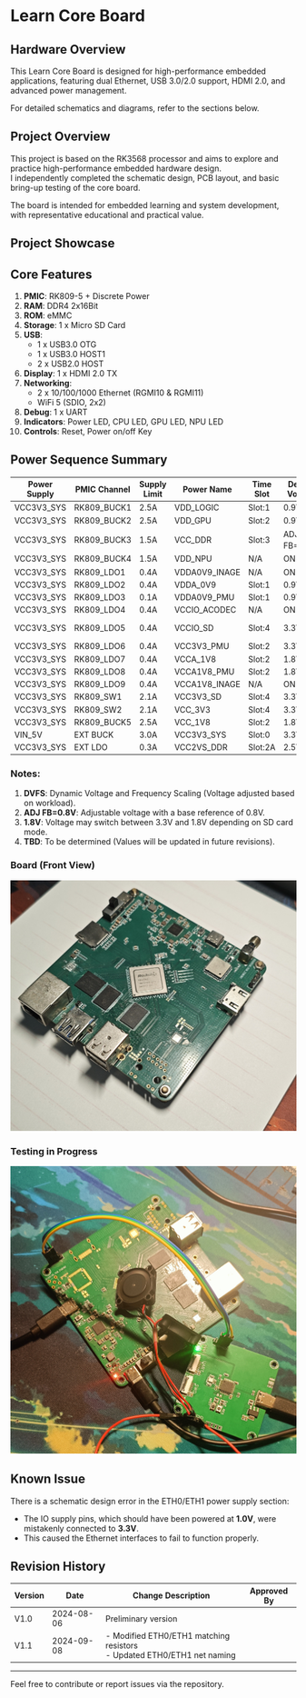 # Learn Core Board

## Hardware Overview
This Learn Core Board is designed for high-performance embedded applications, featuring dual Ethernet, USB 3.0/2.0 support, HDMI 2.0, and advanced power management.

For detailed schematics and diagrams, refer to the sections below.

## Project Overview
This project is based on the RK3568 processor and aims to explore and practice high-performance embedded hardware design.  
I independently completed the schematic design, PCB layout, and basic bring-up testing of the core board.  

The board is intended for embedded learning and system development, with representative educational and practical value.  


## Project Showcase

## Core Features
1. **PMIC**: RK809-5 + Discrete Power  
2. **RAM**: DDR4 2x16Bit  
3. **ROM**: eMMC  
4. **Storage**: 1 x Micro SD Card  
5. **USB**:  
   - 1 x USB3.0 OTG  
   - 1 x USB3.0 HOST1  
   - 2 x USB2.0 HOST  
6. **Display**: 1 x HDMI 2.0 TX  
7. **Networking**:  
   - 2 x 10/100/1000 Ethernet (RGMI10 & RGMI11)  
   - WiFi 5 (SDIO, 2x2)  
8. **Debug**: 1 x UART  
9. **Indicators**: Power LED, CPU LED, GPU LED, NPU LED  
10. **Controls**: Reset, Power on/off Key  


## Power Sequence Summary

| Power Supply      | PMIC Channel    | Supply Limit | Power Name          | Time Slot | Default Voltage | Default ON/OFF | Work Voltage       | Peak Current | Sleep Current |
|-------------------|-----------------|--------------|---------------------|-----------|-----------------|----------------|--------------------|--------------|---------------|
| VCC3V3_SYS        | RK809_BUCK1     | 2.5A         | VDD_LOGIC           | Slot:1    | 0.9V            | ON             | 0.9V               | TBD          | TBD           |
| VCC3V3_SYS        | RK809_BUCK2     | 2.5A         | VDD_GPU             | Slot:2    | 0.9V            | ON             | DVFS<sup>1</sup>   | TBD          | TBD           |
| VCC3V3_SYS        | RK809_BUCK3     | 1.5A         | VCC_DDR             | Slot:3    | ADJ FB=0.8V<sup>2</sup> | ON | 1.3V (DDR4)        | TBD          | TBD           |
| VCC3V3_SYS        | RK809_BUCK4     | 1.5A         | VDD_NPU             | N/A       | ON              | OFF            | DVFS<sup>1</sup>   | TBD          | TBD           |
| VCC3V3_SYS        | RK809_LDO1      | 0.4A         | VDDA0V9_INAGE       | N/A       | ON              | OFF            | 0.9V               | TBD          | TBD           |
| VCC3V3_SYS        | RK809_LDO2      | 0.4A         | VDDA_0V9            | Slot:1    | 0.9V            | ON             | 0.9V               | TBD          | TBD           |
| VCC3V3_SYS        | RK809_LDO3      | 0.1A         | VDDA0V9_PMU         | Slot:1    | 0.9V            | ON             | 0.9V               | TBD          | TBD           |
| VCC3V3_SYS        | RK809_LDO4      | 0.4A         | VCCIO_ACODEC        | N/A       | ON              | OFF            | 3.3V               | TBD          | TBD           |
| VCC3V3_SYS        | RK809_LDO5      | 0.4A         | VCCIO_SD            | Slot:4    | 3.3V            | ON             | 3.3V, 1.8V<sup>3</sup> | TBD    | TBD           |
| VCC3V3_SYS        | RK809_LDO6      | 0.4A         | VCC3V3_PMU          | Slot:2    | 3.3V            | ON             | 3.3V               | TBD          | TBD           |
| VCC3V3_SYS        | RK809_LDO7      | 0.4A         | VCCA_1V8            | Slot:2    | 1.8V            | ON             | 1.8V               | TBD          | TBD           |
| VCC3V3_SYS        | RK809_LDO8      | 0.4A         | VCCA1V8_PMU         | Slot:2    | 1.8V            | ON             | 1.8V               | TBD          | TBD           |
| VCC3V3_SYS        | RK809_LDO9      | 0.4A         | VCCA1V8_INAGE       | N/A       | ON              | OFF            | 1.8V               | TBD          | TBD           |
| VCC3V3_SYS        | RK809_SW1       | 2.1A         | VCC3V3_SD           | Slot:4    | 3.3V            | ON             | 3.3V               | TBD          | TBD           |
| VCC3V3_SYS        | RK809_SW2       | 2.1A         | VCC_3V3             | Slot:4    | 3.3V            | ON             | 3.3V               | TBD          | TBD           |
| VCC3V3_SYS        | RK809_BUCK5     | 2.5A         | VCC_1V8             | Slot:2    | 1.8V            | ON             | 1.8V               | TBD          | TBD           |
| VIN_5V            | EXT BUCK        | 3.0A         | VCC3V3_SYS          | Slot:0    | 3.3V            | ON             | 3.3V               | TBD          | TBD           |
| VCC3V3_SYS        | EXT LDO         | 0.3A         | VCC2VS_DDR          | Slot:2A   | 2.5V            | ON             | 2.5V               | TBD          | TBD           |

### Notes:
1. **DVFS**: Dynamic Voltage and Frequency Scaling (Voltage adjusted based on workload).  
2. **ADJ FB=0.8V**: Adjustable voltage with a base reference of 0.8V.  
3. **1.8V**: Voltage may switch between 3.3V and 1.8V depending on SD card mode.  
4. **TBD**: To be determined (Values will be updated in future revisions).  

### Board (Front View)
![Board Front](Images\board_front.jpg)

### Testing in Progress
![Board Test](Images\board_test.jpg)

## Known Issue
There is a schematic design error in the ETH0/ETH1 power supply section:  
- The IO supply pins, which should have been powered at **1.0V**, were mistakenly connected to **3.3V**.  
- This caused the Ethernet interfaces to fail to function properly.  
  

## Revision History
| Version | Date       | Change Description                                   | Approved By |
| ------- | ---------- | --------------------------------------------------- | ----------- |
| V1.0    | 2024-08-06 | Preliminary version                                  |             |
| V1.1    | 2024-09-08 | - Modified ETH0/ETH1 matching resistors<br>- Updated ETH0/ETH1 net naming |             |

---  
Feel free to contribute or report issues via the repository.  